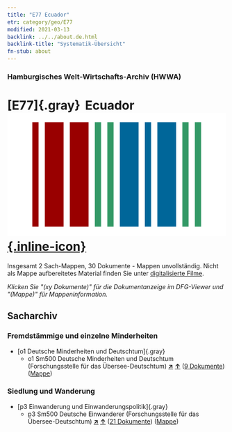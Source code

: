 ```yaml
---
title: "E77 Ecuador"
etr: category/geo/E77
modified: 2021-03-13
backlink: ../../about.de.html
backlink-title: "Systematik-Übersicht"
fn-stub: about
---
```


### Hamburgisches Welt-Wirtschafts-Archiv (HWWA)
# [E77]{.gray}&#8201; Ecuador&#160; [![Wikidata item](/images/Wikidata-logo.svg){.inline-icon}](http://www.wikidata.org/entity/Q736)




Insgesamt 2 Sach-Mappen, 30 Dokumente - Mappen unvollständig.
Nicht als Mappe aufbereitetes Material finden Sie unter [digitalisierte Filme](/film/h1_sh).

_Klicken Sie "(xy Dokumente)" für die Dokumentanzeige im DFG-Viewer und "(Mappe)" für Mappeninformation._

## Sacharchiv




### Fremdstämmige und einzelne Minderheiten

- [o1 Deutsche Minderheiten und Deutschtum]{.gray}
  - o1 Sm500 Deutsche Minderheiten und Deutschtum (Forschungsstelle für das Übersee-Deutschtum) [**&nearr;**](../../../subject/i/145911/about.de.html "Deutsche Minderheiten und Deutschtum (Forschungsstelle für das Übersee-Deutschtum) (in der ganzen Welt)") [**&uarr;**](../../../subject/about.de.html#o1_Sm500 "Sachsystematik") (<a href="https://pm20.zbw.eu/dfgview/sh/141688,145911" title="über: Ecuador : Deutsche Minderheiten und Deutschtum (Forschungsstelle für das Übersee-Deutschtum)" target="_blank">9 Dokumente</a>) ([Mappe](http://purl.org/pressemappe20/folder/sh/141688,145911))

### Siedlung und Wanderung

- [p3 Einwanderung und Einwanderungspolitik]{.gray}
  - p3 Sm500 Deutsche Einwanderer (Forschungsstelle für das Übersee-Deutschtum) [**&nearr;**](../../../subject/i/145921/about.de.html "Deutsche Einwanderer (Forschungsstelle für das Übersee-Deutschtum) (in der ganzen Welt)") [**&uarr;**](../../../subject/about.de.html#p3_Sm500 "Sachsystematik") (<a href="https://pm20.zbw.eu/dfgview/sh/141688,145921" title="über: Ecuador : Deutsche Einwanderer (Forschungsstelle für das Übersee-Deutschtum)" target="_blank">21 Dokumente</a>) ([Mappe](http://purl.org/pressemappe20/folder/sh/141688,145921))


